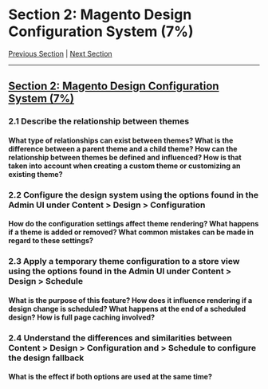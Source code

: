 # Section 2: Magento Design Configuration System (7%)

[Previous Section](./1.md) | [Next Section](./3.md)

-----

## [Section 2: Magento Design Configuration System (7%)](./2.md)

### **2.1**  Describe the relationship between themes

#### **What type of relationships can exist between themes? What is the difference between a parent theme and a child theme? How can the relationship between themes be defined and influenced? How is that taken into account when creating a custom theme or customizing an existing theme?**

### **2.2**  Configure the design system using the options found in the Admin UI under Content > Design > Configuration

#### **How do the configuration settings affect theme rendering? What happens if a theme is added or removed? What common mistakes can be made in regard to these settings?**

### **2.3**  Apply a temporary theme configuration to a store view using the options found in the Admin UI under Content > Design > Schedule

#### **What is the purpose of this feature? How does it influence rendering if a design change is scheduled? What happens at the end of a scheduled design? How is full page caching involved?**

### **2.4**  Understand the differences and similarities between Content > Design > Configuration and > Schedule to configure the design fallback

#### **What is the effect if both options are used at the same time?**

